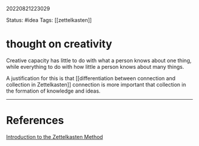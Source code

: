 20220821223029

Status: #idea
Tags: [[zettelkasten]] 

# thought on creativity

Creative capacity has little to do with what a person knows about one thing, while everything to do with how little a person knows about many things.

A justification for this is that [[differentiation between connection and collection in Zettelkasten]] connection is more important that collection in the formation of knowledge and ideas.

___

# References

[Introduction to the Zettelkasten Method](https://zettelkasten.de/introduction/#reference)


